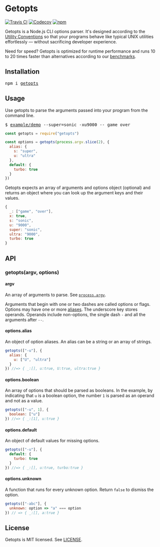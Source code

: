 # Getopts

[![Travis CI](https://img.shields.io/travis/jorgebucaran/getopts/master.svg)](https://travis-ci.org/jorgebucaran/getopts)
[![Codecov](https://img.shields.io/codecov/c/github/jorgebucaran/getopts/master.svg)](https://codecov.io/gh/jorgebucaran/getopts)
[![npm](https://img.shields.io/npm/v/getopts.svg)](https://www.npmjs.org/package/getopts)

Getopts is a Node.js CLI options parser. It's designed according to the [Utility Conventions](http://pubs.opengroup.org/onlinepubs/9699919799/basedefs/V1_chap12.html) so that your programs behave like typical UNIX utilities effortlessly — without sacrificing developer experience.

Need for speed? Getopts is optimized for runtime performance and runs 10 to 20 times faster than alternatives according to our [benchmarks](/bench).

## Installation

<pre>
npm i <a href="https://www.npmjs.com/package/getopts">getopts</a>
</pre>

## Usage

Use getopts to parse the arguments passed into your program from the command line.

<pre>
$ <a href="./example/demo">example/demo</a> --super=sonic -xu9000 -- game over
</pre>

```js
const getopts = require("getopts")

const options = getopts(process.argv.slice(2), {
  alias: {
    s: "super",
    u: "ultra"
  },
  default: {
    turbo: true
  }
})
```

Getopts expects an array of arguments and options object (optional) and returns an object where you can look up the argument keys and their values.

```js
{
  _: ["game", "over"],
  x: true,
  s: "sonic",
  u: "9000",
  super: "sonic",
  ultra: "9000",
  turbo: true
}
```

## API

### getopts(argv, options)

#### argv

An array of arguments to parse. See [`process.argv`](https://nodejs.org/docs/latest/api/process.html#process_process_argv).

Arguments that begin with one or two dashes are called options or flags. Options may have one or more [aliases](#optionsalias). The underscore key stores operands. Operands include non-options, the single dash `-` and all the arguments after `--`.

#### options.alias

An object of option aliases. An alias can be a string or an array of strings.

```js
getopts(["-u"], {
  alias: {
    u: ["U", "ultra"]
  }
}) //=> { _:[], u:true, U:true, ultra:true }
```

#### options.boolean

An array of options that should be parsed as booleans. In the example, by indicating that `u` is a boolean option, the number `1` is parsed as an operand and not as a value.

```js
getopts(["-u", 1], {
  boolean: ["u"]
}) //=> { _:[1], u:true }
```

#### options.default

An object of default values for missing options.

```js
getopts(["-u"], {
  default: {
    turbo: true
  }
}) //=> { _:[], u:true, turbo:true }
```

#### options.unknown

A function that runs for every unknown option. Return `false` to dismiss the option.

```js
getopts(["-abc"], {
  unknown: option => "a" === option
}) // => { _:[], a:true }
```

## License

Getopts is MIT licensed. See [LICENSE](LICENSE.md).
